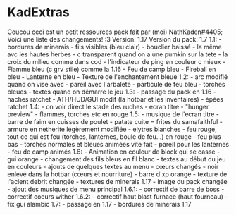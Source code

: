# KadExtras
Coucou ceci est un petit ressources pack fait par (moi) NathKaden#4405;
Voici une liste des changements! :3
Version: 1.17
Version du pack: 1.7
1.1:
	- bordures de minerais
	- fils visibles (bleu clair)
	- bouclier baissé
	- la même avc les hautes herbes
	- c transparent quand on a une pumkin sur la tete
	- la croix du milieu comme dans cod
	- l'indicateur de ping en couleur c mieux
	- Flamme bleu (c grv stile) comme la 1.16
	- Feu de camp bleu
	- Fireball en bleu
	- Lanterne en bleu
	- Texture de l'enchantement bleue
1.2:
	- arc modifié quand on vise avec
	- pareil avec l'arbalete
	- particule de feu bleu
	- torches bleues
	- textes quand on démarre le jeu
1.3:
	- passage du pack en 1.16
	- haches ratchet
	- ATH/HUD/GUI modif (la hotbar et les inventaires)
	- épées ratchet
1.4:
	- on voir direct le stade des ruches
	- ecran titre
	- "hunger preview"
	- flammes, torches etc en rouge
1.5:
	- musique de l'ecran titre
	- barre de faim en cuisses de poulet
	- patate cuite = frites du samafaithful
	- armure en netherite légèrement modifiée
	- elytres blanches
	- feu rouge, tout ce qui est feu (torches, lanternes, boule de feu...) en rouge
	- feu plus bas
	- torches normales et bleues animées vite fait
	- pareil pour les lanternes
	- feu de camp animés
1.6:
	- Animation en couleur de block qui se casse
	- gui orange
	- changement des fils bleus en fil blanc
	- textes au début du jeu en couleurs
	- ajouts de quelques textes au menu
	- cœurs changés
	- noir enlevé dans la hotbar (cœurs et nourriture)
	- barre d'xp orange
	- texture de l'acient debrit changée
	- textures de minerais 1.17
	- image du pack changée
	- ajout des musiques de menu principal
1.6.1:
	- correctif de barre de boss
	- correctif coeurs wither
1.6.2:
	- correctif haut blast furnace (haut fourneau)
	- fix gui alambic
1.7:
	- passage en 1.17
	- bordures de minerais 1.17
